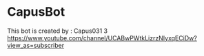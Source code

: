 # CapusBot
This bot is created by : Capus031  3 https://www.youtube.com/channel/UCABwPWtkLizrzNIyxqECiDw?view_as=subscriber
